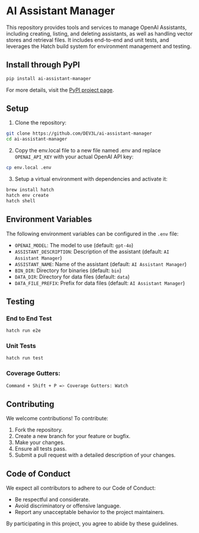 # AI Assistant Manager

This repository provides tools and services to manage OpenAI Assistants, including creating, listing, and deleting assistants, as well as handling vector stores and retrieval files. It includes end-to-end and unit tests, and leverages the Hatch build system for environment management and testing.

## Install through PyPI

```bash
pip install ai-assistant-manager
```

For more details, visit the [PyPI project page](https://pypi.org/project/ai-assistant-manager/).

## Setup

1. Clone the repository:

```bash
git clone https://github.com/DEV3L/ai-assistant-manager
cd ai-assistant-manager
```

2. Copy the env.local file to a new file named .env and replace `OPENAI_API_KEY` with your actual OpenAI API key:

```bash
cp env.local .env
```

3. Setup a virtual environment with dependencies and activate it:

```bash
brew install hatch
hatch env create
hatch shell
```

## Environment Variables

The following environment variables can be configured in the `.env` file:

- `OPENAI_MODEL`: The model to use (default: `gpt-4o`)
- `ASSISTANT_DESCRIPTION`: Description of the assistant (default: `AI Assistant Manager`)
- `ASSISTANT_NAME`: Name of the assistant (default: `AI Assistant Manager`)
- `BIN_DIR`: Directory for binaries (default: `bin`)
- `DATA_DIR`: Directory for data files (default: `data`)
- `DATA_FILE_PREFIX`: Prefix for data files (default: `AI Assistant Manager`)

## Testing

### End to End Test

```bash
hatch run e2e
```

### Unit Tests

```bash
hatch run test
```

### Coverage Gutters:

```bash
Command + Shift + P => Coverage Gutters: Watch
```

## Contributing

We welcome contributions! To contribute:

1. Fork the repository.
2. Create a new branch for your feature or bugfix.
3. Make your changes.
4. Ensure all tests pass.
5. Submit a pull request with a detailed description of your changes.

## Code of Conduct

We expect all contributors to adhere to our Code of Conduct:

- Be respectful and considerate.
- Avoid discriminatory or offensive language.
- Report any unacceptable behavior to the project maintainers.

By participating in this project, you agree to abide by these guidelines.
